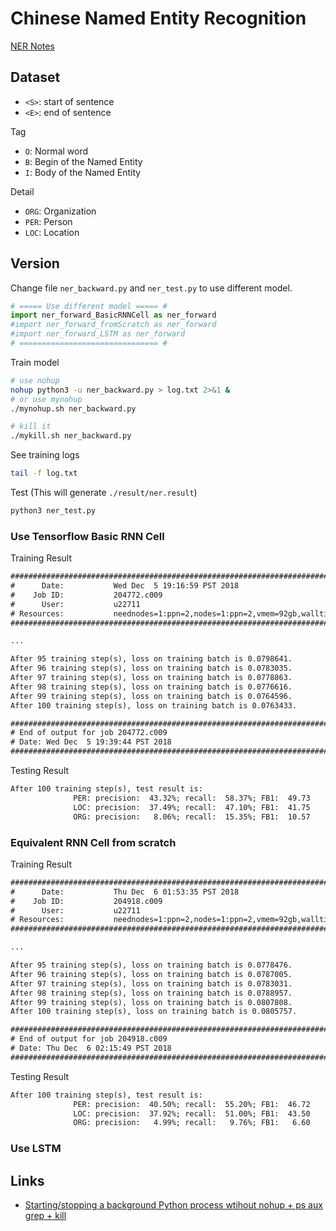 # Chinese Named Entity Recognition

[NER Notes](../../Notes/Application/NLP/NER.md)

## Dataset

* `<S>`: start of sentence
* `<E>`: end of sentence

Tag

* `O`: Normal word
* `B`: Begin of the Named Entity
* `I`: Body of the Named Entity

Detail

* `ORG`: Organization
* `PER`: Person
* `LOC`: Location

## Version

Change file `ner_backward.py` and `ner_test.py` to use different model.

```py
# ===== Use different model ===== #
import ner_forward_BasicRNNCell as ner_forward
#import ner_forward_fromScratch as ner_forward
#import ner_forward_LSTM as ner_forward
# =============================== #
```

Train model

```sh
# use nohup
nohup python3 -u ner_backward.py > log.txt 2>&1 &
# or use mynohup
./mynohup.sh ner_backward.py

# kill it
./mykill.sh ner_backward.py
```

See training logs

```sh
tail -f log.txt
```

Test (This will generate `./result/ner.result`)

```sh
python3 ner_test.py
```

### Use Tensorflow Basic RNN Cell

Training Result

```txt
########################################################################
#      Date:           Wed Dec  5 19:16:59 PST 2018
#    Job ID:           204772.c009
#      User:           u22711
# Resources:           neednodes=1:ppn=2,nodes=1:ppn=2,vmem=92gb,walltime=06:00:00
########################################################################

...

After 95 training step(s), loss on training batch is 0.0798641.
After 96 training step(s), loss on training batch is 0.0783035.
After 97 training step(s), loss on training batch is 0.0778863.
After 98 training step(s), loss on training batch is 0.0776616.
After 99 training step(s), loss on training batch is 0.0764596.
After 100 training step(s), loss on training batch is 0.0763433.

########################################################################
# End of output for job 204772.c009
# Date: Wed Dec  5 19:39:44 PST 2018
########################################################################
```

Testing Result

```txt
After 100 training step(s), test result is:
              PER: precision:  43.32%; recall:  58.37%; FB1:  49.73
              LOC: precision:  37.49%; recall:  47.10%; FB1:  41.75
              ORG: precision:   8.06%; recall:  15.35%; FB1:  10.57
```

### Equivalent RNN Cell from scratch

Training Result

```txt
########################################################################
#      Date:           Thu Dec  6 01:53:35 PST 2018
#    Job ID:           204918.c009
#      User:           u22711
# Resources:           neednodes=1:ppn=2,nodes=1:ppn=2,vmem=92gb,walltime=06:00:00
########################################################################

...

After 95 training step(s), loss on training batch is 0.0778476.
After 96 training step(s), loss on training batch is 0.0787005.
After 97 training step(s), loss on training batch is 0.0783031.
After 98 training step(s), loss on training batch is 0.0788957.
After 99 training step(s), loss on training batch is 0.0807808.
After 100 training step(s), loss on training batch is 0.0805757.

########################################################################
# End of output for job 204918.c009
# Date: Thu Dec  6 02:15:49 PST 2018
########################################################################
```

Testing Result

```txt
After 100 training step(s), test result is:
              PER: precision:  40.50%; recall:  55.20%; FB1:  46.72
              LOC: precision:  37.92%; recall:  51.00%; FB1:  43.50
              ORG: precision:   4.99%; recall:   9.76%; FB1:   6.60
```

### Use LSTM

## Links

* [Starting/stopping a background Python process wtihout nohup + ps aux grep + kill](https://stackoverflow.com/questions/34687883/starting-stopping-a-background-python-process-wtihout-nohup-ps-aux-grep-kill)

